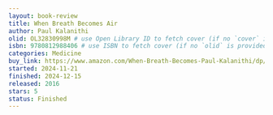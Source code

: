 ```yaml
---
layout: book-review
title: When Breath Becomes Air
author: Paul Kalanithi
olid: OL32830998M # use Open Library ID to fetch cover (if no `cover` is provided)
isbn: 9780812988406 # use ISBN to fetch cover (if no `olid` is provided, dashes are optional)
categories: Medicine
buy_link: https://www.amazon.com/When-Breath-Becomes-Paul-Kalanithi/dp/081298840X
started: 2024-11-21
finished: 2024-12-15
released: 2016
stars: 5
status: Finished
---
```

